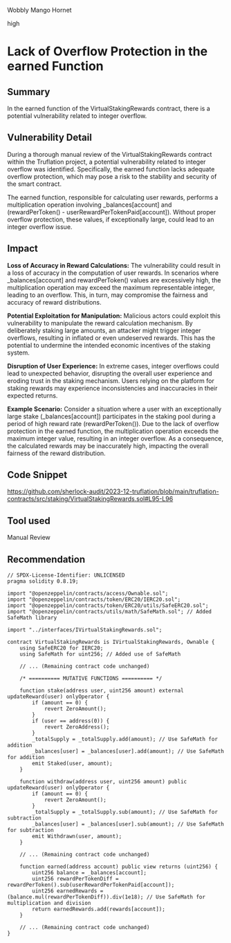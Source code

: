Wobbly Mango Hornet

high

# Lack of Overflow Protection in the earned Function

## Summary
In the earned function of the VirtualStakingRewards contract, there is a potential vulnerability related to integer overflow.
## Vulnerability Detail

During a thorough manual review of the VirtualStakingRewards contract within the Truflation project, a potential vulnerability related to integer overflow was identified. Specifically, the earned function lacks adequate overflow protection, which may pose a risk to the stability and security of the smart contract.

The earned function, responsible for calculating user rewards, performs a multiplication operation involving _balances[account] and (rewardPerToken() - userRewardPerTokenPaid[account]). Without proper overflow protection, these values, if exceptionally large, could lead to an integer overflow issue.
## Impact
**Loss of Accuracy in Reward Calculations:**
The vulnerability could result in a loss of accuracy in the computation of user rewards. In scenarios where _balances[account] and rewardPerToken() values are excessively high, the multiplication operation may exceed the maximum representable integer, leading to an overflow. This, in turn, may compromise the fairness and accuracy of reward distributions.

**Potential Exploitation for Manipulation:**
Malicious actors could exploit this vulnerability to manipulate the reward calculation mechanism. By deliberately staking large amounts, an attacker might trigger integer overflows, resulting in inflated or even undeserved rewards. This has the potential to undermine the intended economic incentives of the staking system.

**Disruption of User Experience:**
In extreme cases, integer overflows could lead to unexpected behavior, disrupting the overall user experience and eroding trust in the staking mechanism. Users relying on the platform for staking rewards may experience inconsistencies and inaccuracies in their expected returns.

**Example Scenario:**
Consider a situation where a user with an exceptionally large stake (_balances[account]) participates in the staking pool during a period of high reward rate (rewardPerToken()). Due to the lack of overflow protection in the earned function, the multiplication operation exceeds the maximum integer value, resulting in an integer overflow. As a consequence, the calculated rewards may be inaccurately high, impacting the overall fairness of the reward distribution.
## Code Snippet
https://github.com/sherlock-audit/2023-12-truflation/blob/main/truflation-contracts/src/staking/VirtualStakingRewards.sol#L95-L96
## Tool used

Manual Review

## Recommendation
```solidity
// SPDX-License-Identifier: UNLICENSED
pragma solidity 0.8.19;

import "@openzeppelin/contracts/access/Ownable.sol";
import "@openzeppelin/contracts/token/ERC20/IERC20.sol";
import "@openzeppelin/contracts/token/ERC20/utils/SafeERC20.sol";
import "@openzeppelin/contracts/utils/math/SafeMath.sol"; // Added SafeMath library

import "../interfaces/IVirtualStakingRewards.sol";

contract VirtualStakingRewards is IVirtualStakingRewards, Ownable {
    using SafeERC20 for IERC20;
    using SafeMath for uint256; // Added use of SafeMath

    // ... (Remaining contract code unchanged)

    /* ========== MUTATIVE FUNCTIONS ========== */

    function stake(address user, uint256 amount) external updateReward(user) onlyOperator {
        if (amount == 0) {
            revert ZeroAmount();
        }
        if (user == address(0)) {
            revert ZeroAddress();
        }
        _totalSupply = _totalSupply.add(amount); // Use SafeMath for addition
        _balances[user] = _balances[user].add(amount); // Use SafeMath for addition
        emit Staked(user, amount);
    }

    function withdraw(address user, uint256 amount) public updateReward(user) onlyOperator {
        if (amount == 0) {
            revert ZeroAmount();
        }
        _totalSupply = _totalSupply.sub(amount); // Use SafeMath for subtraction
        _balances[user] = _balances[user].sub(amount); // Use SafeMath for subtraction
        emit Withdrawn(user, amount);
    }

    // ... (Remaining contract code unchanged)

    function earned(address account) public view returns (uint256) {
        uint256 balance = _balances[account];
        uint256 rewardPerTokenDiff = rewardPerToken().sub(userRewardPerTokenPaid[account]);
        uint256 earnedRewards = (balance.mul(rewardPerTokenDiff)).div(1e18); // Use SafeMath for multiplication and division
        return earnedRewards.add(rewards[account]);
    }

    // ... (Remaining contract code unchanged)
}
```